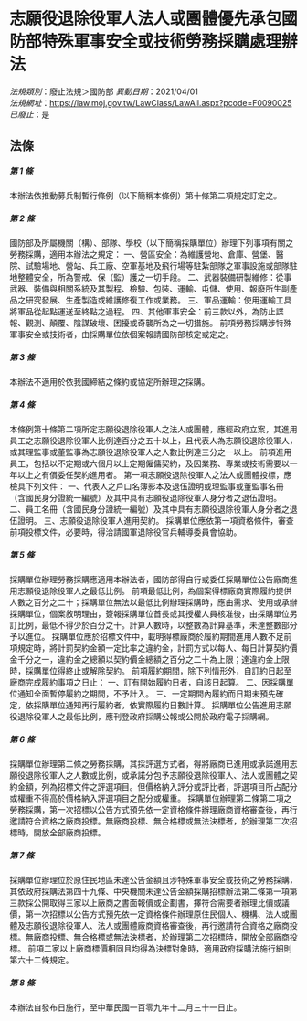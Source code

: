 # 志願役退除役軍人法人或團體優先承包國防部特殊軍事安全或技術勞務採購處理辦法

*法規類別*：廢止法規＞國防部
*異動日期*：2021/04/01  
*法規網址*：https://law.moj.gov.tw/LawClass/LawAll.aspx?pcode=F0090025
*已廢止*：是


## 法條
##### 第 1 條
本辦法依推動募兵制暫行條例（以下簡稱本條例）第十條第二項規定訂定之。

##### 第 2 條
國防部及所屬機關（構）、部隊、學校（以下簡稱採購單位）辦理下列事項有關之勞務採購，適用本辦法之規定：
一、營區安全：為維護營地、倉庫、營堡、醫院、試驗場地、營站、兵工廠、空軍基地及飛行場等駐紮部隊之軍事設施或部隊駐地整體安全，所為警戒、保（監）護之一切手段。
二、武器裝備研製維修：從事武器、裝備與相關系統及其製程、檢驗、包裝、運輸、屯儲、使用、報廢所生副產品之研究發展、生產製造或維護修復工作或業務。
三、軍品運輸：使用運輸工具將軍品從起點運送至終點之過程。
四、其他軍事安全：前三款以外，為防止諜報、觀測、顛覆、陰謀破壞、困擾或奇襲所為之一切措施。
前項勞務採購涉特殊軍事安全或技術者，由採購單位依個案報請國防部核定或定之。

##### 第 3 條
本辦法不適用於依我國締結之條約或協定所辦理之採購。

##### 第 4 條
本條例第十條第二項所定志願役退除役軍人之法人或團體，應經政府立案，其進用員工之志願役退除役軍人比例達百分之五十以上，且代表人為志願役退除役軍人，或其理監事或董監事為志願役退除役軍人之人數比例達三分之一以上。
前項進用員工，包括以不定期或六個月以上定期僱傭契約，及因業務、專業或技術需要以一年以上之有償委任契約進用者。
第一項志願役退除役軍人之法人或團體投標，應檢具下列文件：
一、代表人之戶口名簿影本及退伍證明或理監事或董監事名冊（含國民身分證統一編號）及其中具有志願役退除役軍人身分者之退伍證明。
二、員工名冊（含國民身分證統一編號）及其中具有志願役退除役軍人身分者之退伍證明。
三、志願役退除役軍人進用契約。
採購單位應依第一項資格條件，審查前項投標文件，必要時，得洽請國軍退除役官兵輔導委員會協助。

##### 第 5 條
採購單位辦理勞務採購應適用本辦法者，國防部得自行或委任採購單位公告廠商進用志願役退除役軍人之最低比例。
前項最低比例，為個案得標廠商實際履約提供人數之百分之二十；採購單位無法以最低比例辦理採購時，應由需求、使用或承辦採購單位，個案敘明理由，簽報採購單位首長或其授權人員核准後，由採購單位另訂比例，最低不得少於百分之十。計算人數時，以整數為計算基準，未達整數部分予以進位。
採購單位應於招標文件中，載明得標廠商於履約期間進用人數不足前項規定時，將計罰契約金額一定比率之違約金，計罰方式以每人、每日計算契約價金千分之一，違約金之總額以契約價金總額之百分之二十為上限；達違約金上限時，採購單位得終止或解除契約。
前項履約期間，除下列情形外，自訂約日起至廠商完成履約事項之日止：
一、訂有開始履約日者，自該日起算。
二、因採購單位通知全面暫停履約之期間，不予計入。
三、一定期間內履約而日期未預先確定，依採購單位通知再行履約者，依實際履約日數計算。
採購單位公告進用志願役退除役軍人之最低比例，應刊登政府採購公報或公開於政府電子採購網。

##### 第 6 條
採購單位辦理第二條之勞務採購，其採評選方式者，得將廠商已進用或承諾進用志願役退除役軍人之人數或比例，或承諾分包予志願役退除役軍人、法人或團體之契約金額，列為招標文件之評選項目。但價格納入評分或評比者，評選項目所占配分或權重不得高於價格納入評選項目之配分或權重。
採購單位辦理第二條第二項之勞務採購，第一次招標以公告方式預先依一定資格條件辦理廠商資格審查後，再行邀請符合資格之廠商投標。無廠商投標、無合格標或無法決標者，於辦理第二次招標時，開放全部廠商投標。

##### 第 7 條
採購單位辦理位於原住民地區未達公告金額且涉特殊軍事安全或技術之勞務採購，其依政府採購法第四十九條、中央機關未達公告金額採購招標辦法第二條第一項第三款採公開取得三家以上廠商之書面報價或企劃書，擇符合需要者辦理比價或議價，第一次招標以公告方式預先依一定資格條件辦理原住民個人、機構、法人或團體及志願役退除役軍人、法人或團體廠商資格審查後，再行邀請符合資格之廠商投標。無廠商投標、無合格標或無法決標者，於辦理第二次招標時，開放全部廠商投標。
前項二家以上廠商標價相同且均得為決標對象時，適用政府採購法施行細則第六十二條規定。

##### 第 8 條
本辦法自發布日施行，至中華民國一百零九年十二月三十一日止。


